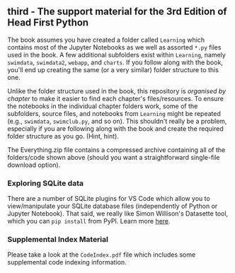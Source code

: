 ## third - The support material for the 3rd Edition of Head First Python

The book assumes you have created a folder called `Learning` which contains most of the Jupyter Notebooks as we well as assorted `*.py` files used in the book. A few additional subfolders exist within `Learning`, namely `swimdata`, `swimdata2`, `webapp`, and `charts`. If you follow along with the book, you'll end up creating the same (or a very similar) folder structure to this one. 

Unlike the folder structure used in the book, this repository is *organised by chapter* to make it easier to find each chapter's files/resources. To ensure the notebooks in the individual chapter folders work, some of the subfolders, source files, and notebooks from `Learning` might be repeated (e.g., `swimdata`, `swimclub.py`, and so on). This shouldn't really be a problem, especially if you are following along with the book and create the required folder structure as you go.  (Hint, hint).

The Everything.zip file contains a compressed archive containing all of the folders/code shown above (should you want a straightforward single-file download option).

### Exploring SQLite data

There are a number of SQLite plugins for VS Code which allow you to view/manipulate your SQLite database files (independently of Python or Jupyter Notebook). That said, we really like Simon Willison's Datasette tool, which you can `pip install` from PyPI.  Learn more [here](https://pypi.org/project/datasette/).

### Supplemental Index Material

Please take a look at the `CodeIndex.pdf` file which includes some supplemental code indexing information.
